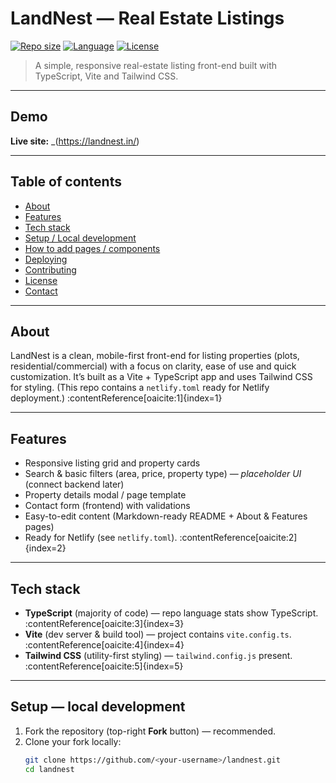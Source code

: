 # LandNest — Real Estate Listings

[![Repo size](https://img.shields.io/github/repo-size/abhivratsinghrjn/landnest)]()
[![Language](https://img.shields.io/github/languages/top/abhivratsinghrjn/landnest)]()
[![License](https://img.shields.io/github/license/abhivratsinghrjn/landnest)]()

> A simple, responsive real-estate listing front-end built with TypeScript, Vite and Tailwind CSS.

---

## Demo
**Live site:** _(https://landnest.in/)

---

## Table of contents
- [About](#about)
- [Features](#features)
- [Tech stack](#tech-stack)
- [Setup / Local development](#setup--local-development)
- [How to add pages / components](#how-to-add-pages--components)
- [Deploying](#deploying)
- [Contributing](#contributing)
- [License](#license)
- [Contact](#contact)

---

## About
LandNest is a clean, mobile-first front-end for listing properties (plots, residential/commercial) with a focus on clarity, ease of use and quick customization. It’s built as a Vite + TypeScript app and uses Tailwind CSS for styling. (This repo contains a `netlify.toml` ready for Netlify deployment.) :contentReference[oaicite:1]{index=1}

---

## Features
- Responsive listing grid and property cards  
- Search & basic filters (area, price, property type) — *placeholder UI* (connect backend later)  
- Property details modal / page template  
- Contact form (frontend) with validations  
- Easy-to-edit content (Markdown-ready README + About & Features pages)  
- Ready for Netlify (see `netlify.toml`). :contentReference[oaicite:2]{index=2}

---

## Tech stack
- **TypeScript** (majority of code) — repo language stats show TypeScript. :contentReference[oaicite:3]{index=3}  
- **Vite** (dev server & build tool) — project contains `vite.config.ts`. :contentReference[oaicite:4]{index=4}  
- **Tailwind CSS** (utility-first styling) — `tailwind.config.js` present. :contentReference[oaicite:5]{index=5}

---



## Setup — local development

1. Fork the repository (top-right **Fork** button) — recommended.  
2. Clone your fork locally:
   ```bash
   git clone https://github.com/<your-username>/landnest.git
   cd landnest
